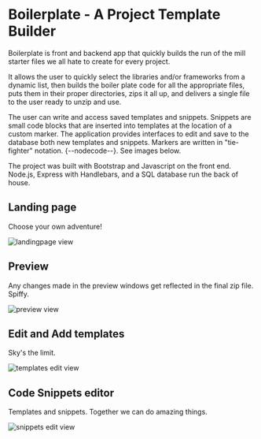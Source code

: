 # Boilerplate - A Project Template Builder

Boilerplate is front and backend app that quickly builds the run of the mill starter files we all hate to create for every project.

It allows the user to quickly select the libraries and/or frameworks from a dynamic list, then builds the boiler plate code for all the appropriate files, puts them in their proper directories, zips it all up, and delivers a single file to the user ready to unzip and use.

The user can write and access saved templates and snippets. Snippets are small code blocks that are inserted into templates at the location of a custom marker. The application provides interfaces to edit and save to the database both new templates and snippets. Markers are written in "tie-fighter" notation. {--nodecode--}. See images below.

The project was built with Bootstrap and Javascript on the front end. Node.js, Express with Handlebars, and a SQL database run the back of house.

## Landing page
Choose your own adventure!

![landingpage view](https://github.com/gwilken/boilerplate-project-template-builder/blob/master/images/bp-01.jpeg)

## Preview
Any changes made in the preview windows get reflected in the final zip file. Spiffy.

![preview view](https://github.com/gwilken/boilerplate-project-template-builder/blob/master/images/bp-02.jpeg)

## Edit and Add templates
Sky's the limit.

![templates edit view](https://github.com/gwilken/boilerplate-project-template-builder/blob/master/images/bp-04.jpeg)

## Code Snippets editor
Templates and snippets. Together we can do amazing things.

![snippets edit view](https://github.com/gwilken/boilerplate-project-template-builder/blob/master/images/bp-05.jpeg)
